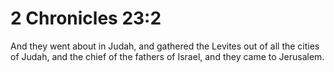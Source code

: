 # 2 Chronicles 23:2

And they went about in Judah, and gathered the Levites out of all the cities of Judah, and the chief of the fathers of Israel, and they came to Jerusalem.